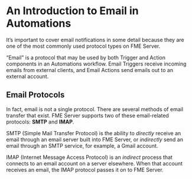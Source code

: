 # An Introduction to Email in Automations

It’s important to cover email notifications in some detail because they are one of the most commonly used protocol types on FME Server.

“Email” is a protocol that may be used by both Trigger and Action components in an Automations workflow. Email Triggers receive incoming emails from external clients, and Email Actions send emails out to an external account.


## Email Protocols ##

In fact, email is not a single protocol. There are several methods of email transfer that exist. FME Server supports two of these email-related protocols: **SMTP** and **IMAP**.

SMTP (Simple Mail Transfer Protocol) is the ability to *directly* receive an email through an email server built into FME Server, or *indirectly* send an email through an SMTP service, for example, a Gmail account.

IMAP (Internet Message Access Protocol) is an *indirect* process that connects to an email account on a server elsewhere. When that account receives an email, the IMAP protocol passes it on to FME Server.
